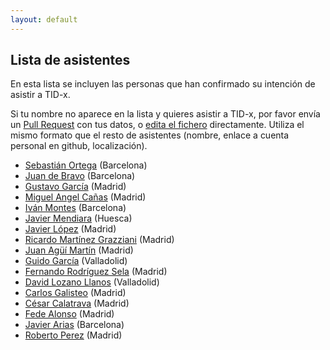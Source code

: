 ```yaml
---
layout: default
---
```


## Lista de asistentes

En esta lista se incluyen las personas que han confirmado su intención de
asistir a TID-x.

Si tu nombre no aparece en la lista y quieres asistir a TID-x, por favor
envía un [Pull Request](https://github.com/tid-x/tid-x/pulls)
con tus datos, o [edita el
fichero](https://github.com/tid-x/tid-x/edit/master/asistentes.md) directamente. Utiliza
el mismo formato que el resto de asistentes (nombre, enlace a cuenta personal en github,
localización).

- [Sebastián Ortega](https://github.com/sortega) (Barcelona)
- [Juan de Bravo](https://github.com/juandebravo) (Barcelona)
- [Gustavo García](https://github.com/ggarber) (Madrid)
- [Miguel Angel Cañas](https://github.com/macvaz) (Madrid)
- [Iván Montes](https://github.com/drslump) (Barcelona)
- [Javier Mendiara](https://github.com/jmendiara) (Huesca)
- [Javier López](https://github.com/jalopez) (Madrid)
- [Ricardo Martínez Grazziani](https://github.com/reimago) (Madrid)
- [Juan Agüí Martín](https://github.com/jagui) (Madrid)
- [Guido García](https://github.com/palmerabollo) (Valladolid)
- [Fernando Rodríguez Sela](https://github.com/frsela) (Madrid)
- [David Lozano Llanos](https://github.com/dlozlla) (Valladolid)
- [Carlos Galisteo](https://github.com/cgalisteo) (Madrid)
- [César Calatrava](https://github.com/cesarca) (Madrid)
- [Fede Alonso](https://github.com/FedeAlonso) (Madrid)
- [Javier Arias](https://github.com/javierarilos) (Barcelona)
- [Roberto Perez](https://github.com/robjperez) (Madrid)

